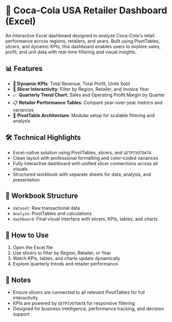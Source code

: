 # 🥤 Coca-Cola USA Retailer Dashboard (Excel)

An interactive Excel dashboard designed to analyze Coca-Cola's retail performance across regions, retailers, and years. Built using PivotTables, slicers, and dynamic KPIs, this dashboard enables users to explore sales, profit, and unit data with real-time filtering and visual insights.

## 📊 Features

- 🎯 **Dynamic KPIs**: Total Revenue, Total Profit, Units Sold
- 🧩 **Slicer Interactivity**: Filter by Region, Retailer, and Invoice Year
- 📈 **Quarterly Trend Chart**: Sales and Operating Profit Margin by Quarter
- 📋 **Retailer Performance Tables**: Compare year-over-year metrics and variances
- 🧮 **PivotTable Architecture**: Modular setup for scalable filtering and analysis

## 🛠 Technical Highlights

- Excel-native solution using PivotTables, slicers, and `GETPIVOTDATA`
- Clean layout with professional formatting and color-coded variances
- Fully interactive dashboard with unified slicer connections across all visuals
- Structured workbook with separate sheets for data, analysis, and presentation

## 📁 Workbook Structure

- `dataset`: Raw transactional data
- `Analyze`: PivotTables and calculations
- `dashboard`: Final visual interface with slicers, KPIs, tables, and charts

## 🚀 How to Use

1. Open the Excel file
2. Use slicers to filter by Region, Retailer, or Year
3. Watch KPIs, tables, and charts update dynamically
4. Explore quarterly trends and retailer performance

## 📌 Notes

- Ensure slicers are connected to all relevant PivotTables for full interactivity
- KPIs are powered by `GETPIVOTDATA` for responsive filtering
- Designed for business intelligence, performance tracking, and decision support
